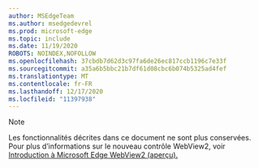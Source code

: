 ```yaml
---
author: MSEdgeTeam
ms.author: msedgedevrel
ms.prod: microsoft-edge
ms.topic: include
ms.date: 11/19/2020
ROBOTS: NOINDEX,NOFOLLOW
ms.openlocfilehash: 37cbdb7d62d3c97fa6de26ec817ccb1196c7e33f
ms.sourcegitcommit: a35a6b5bbc21b7df61d08cbc6b074b5325ad4fef
ms.translationtype: MT
ms.contentlocale: fr-FR
ms.lasthandoff: 12/17/2020
ms.locfileid: "11397938"
---
```

> [!NOTE]
> Les fonctionnalités décrites dans ce document ne sont plus conservées. Pour plus d’informations sur le nouveau contrôle WebView2, voir [Introduction à Microsoft Edge WebView2 (aperçu).][MicrosoftEdgeWebview2Index]  

<!-- image links -->  

<!-- links -->  

[MicrosoftEdgeWebview2Index]: /microsoft-edge/webview2/index "Microsoft Edge (Chromium) WebView2 (aperçu)"
